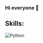 ### Hi everyone 👋


## Skills:
![Python](https://img.shields.io/badge/Python-3776AB?style=for-the-badge&logo=python&logoColor=white)</br>

